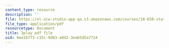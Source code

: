 ```yaml
---
content_type: resource
description: ''
file: https://ol-ocw-studio-app-qa.s3.amazonaws.com/courses/18-650-statistics-for-applications-fall-2016/9ee1b7f3c15c9d83a0423ea65d5a7724_vMaKx9fmJHE.pdf
file_type: application/pdf
resourcetype: Document
title: 3play pdf file
uid: 9ee1b7f3-c15c-9d83-a042-3ea65d5a7724
---
```

